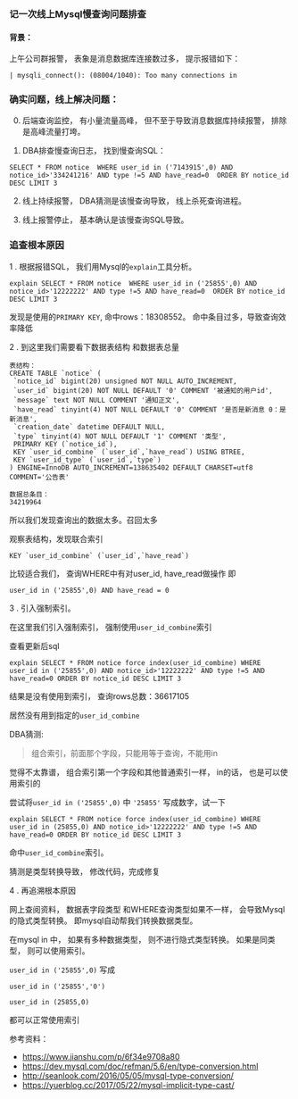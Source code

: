 ### 记一次线上Mysql慢查询问题排查

#### 背景：

上午公司群报警， 表象是消息数据库连接数过多， 提示报错如下：

```
| mysqli_connect(): (08004/1040): Too many connections in 
```


### 确实问题，线上解决问题：

0. 后端查询监控， 有小量流量高峰， 但不至于导致消息数据库持续报警， 排除是高峰流量打垮。

1.  DBA排查慢查询日志， 找到慢查询SQL：

```
SELECT * FROM notice  WHERE user_id in ('7143915',0) AND notice_id>'334241216' AND type !=5 AND have_read=0  ORDER BY notice_id DESC LIMIT 3
```

2. 线上持续报警， DBA猜测是该慢查询导致， 线上杀死查询进程。 

3. 线上报警停止， 基本确认是该慢查询SQL导致。


### 追查根本原因


1 . 根据报错SQL， 我们用Mysql的`explain`工具分析。

```
explain SELECT * FROM notice  WHERE user_id in ('25855',0) AND notice_id>'12222222' AND type !=5 AND have_read=0  ORDER BY notice_id DESC LIMIT 3
```

发现是使用的`PRIMARY KEY`, 命中rows：18308552。 命中条目过多，导致查询效率降低

2 .  到这里我们需要看下数据表结构 和数据表总量 

```
表结构：
CREATE TABLE `notice` (
 `notice_id` bigint(20) unsigned NOT NULL AUTO_INCREMENT,
 `user_id` bigint(20) NOT NULL DEFAULT '0' COMMENT '被通知的用户id',
 `message` text NOT NULL COMMENT '通知正文',
 `have_read` tinyint(4) NOT NULL DEFAULT '0' COMMENT '是否是新消息 0：是新消息',
 `creation_date` datetime DEFAULT NULL,
 `type` tinyint(4) NOT NULL DEFAULT '1' COMMENT '类型',
 PRIMARY KEY (`notice_id`),
 KEY `user_id_combine` (`user_id`,`have_read`) USING BTREE,
 KEY `user_id_type` (`user_id`,`type`)
) ENGINE=InnoDB AUTO_INCREMENT=138635402 DEFAULT CHARSET=utf8 COMMENT='公告表'

数据总条目：
34219964
```

所以我们发现查询出的数据太多。召回太多

观察表结构，发现联合索引

```
KEY `user_id_combine` (`user_id`,`have_read`)
```
比较适合我们， 查询WHERE中有对user_id, have_read做操作 
即

```
user_id in ('25855',0) AND have_read = 0
```

3 . 引入强制索引。

在这里我们引入强制索引， 强制使用`user_id_combine`索引

查看更新后sql

```
explain SELECT * FROM notice force index(user_id_combine) WHERE user_id in ('25855',0) AND notice_id>'12222222' AND type !=5 AND have_read=0 ORDER BY notice_id DESC LIMIT 3
```

结果是没有使用到索引， 查询rows总数：36617105

居然没有用到指定的`user_id_combine`

DBA猜测:
> 组合索引，前面那个字段，只能用等于查询，不能用in

觉得不太靠谱， 组合索引第一个字段和其他普通索引一样， in的话， 也是可以使用索引的

尝试将`user_id in ('25855',0)` 中 `'25855'` 写成数字，试一下

```
explain SELECT * FROM notice force index(user_id_combine) WHERE user_id in (25855,0) AND notice_id>'12222222' AND type !=5 AND have_read=0 ORDER BY notice_id DESC LIMIT 3
```

命中`user_id_combine`索引。

猜测是类型转换导致， 修改代码，完成修复

4 . 再追溯根本原因

网上查阅资料， 数据表字段类型 和WHERE查询类型如果不一样， 会导致Mysql的隐式类型转换。 即mysql自动帮我们转换数据类型。

在mysql in 中， 如果有多种数据类型， 则不进行隐式类型转换。 如果是同类型， 则可以使用索引。

`user_id in ('25855',0)` 写成

`user_id in ('25855','0')`

`user_id in (25855,0)`

都可以正常使用索引


参考资料：

- https://www.jianshu.com/p/6f34e9708a80
- https://dev.mysql.com/doc/refman/5.6/en/type-conversion.html
- http://seanlook.com/2016/05/05/mysql-type-conversion/
- https://yuerblog.cc/2017/05/22/mysql-implicit-type-cast/






